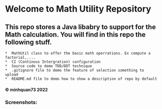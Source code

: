 # Welcome to Math Utility Repository

## This repo stores a Java libabry to support for the Math calculation. You will find in this repo the following stuff.

	*  MathUtil class to offer the basic math operrations. Ex compute a factorial,....
	*  CI (Continous Intergration) configuration
	*  Source code to demo TDD/DDT technique
	*  .gitignore file to demo the feature of selection something to upload
	*  README.md file to demo how to show a description of repo by default

#### © minhquan73 2022

### Screenshots:
![]()